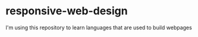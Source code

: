 # responsive-web-design
I'm using this repository to learn languages that are used to build webpages
